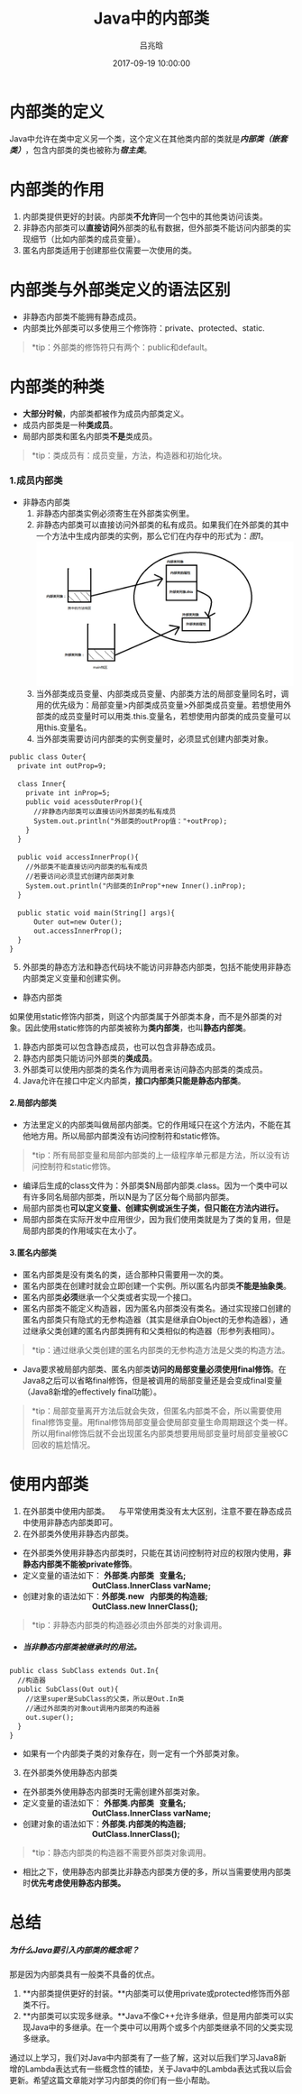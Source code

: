 ﻿---
layout:     post
title:      "Java中的内部类"
subtitle:   ""
date:       2017-09-19 10:00:00
author:     "吕兆晗"
header-img: "img/post-bg-digital-native.jpg"
tags:
    - Java内部类
    - JavaSE
---






# 内部类的定义
Java中允许在类中定义另一个类，这个定义在其他类内部的类就是***内部类（嵌套类）***，包含内部类的类也被称为***宿主类***。

# 内部类的作用
1. 内部类提供更好的封装。内部类**不允许**同一个包中的其他类访问该类。
2. 非静态内部类可以**直接访问**外部类的私有数据，但外部类不能访问内部类的实现细节（比如内部类的成员变量）。
3. 匿名内部类适用于创建那些仅需要一次使用的类。

# 内部类与外部类定义的语法区别
- 非静态内部类不能拥有静态成员。
- 内部类比外部类可以多使用三个修饰符：private、protected、static.
>*tip：外部类的修饰符只有两个：public和default。

# 内部类的种类
- **大部分时候**，内部类都被作为成员内部类定义。
- 成员内部类是一种**类成员**。
- 局部内部类和匿名内部类**不是**类成员。
>*tip：类成员有：成员变量，方法，构造器和初始化块。

 ### 1.成员内部类

- 非静态内部类
     1. 非静态内部类实例必须寄生在外部类实例里。
	 2. 非静态内部类可以直接访问外部类的私有成员。如果我们在外部类的其中一个方法中生成内部类的实例，那么它们在内存中的形式为：*图1*。
![图1：非静态内部类对象中保留外部类对象的引用内存示意图](/img/in-post/first-handler/01.png)
   3. 当外部类成员变量、内部类成员变量、内部类方法的局部变量同名时，调用的优先级为：局部变量>内部类成员变量>外部类成员变量。若想使用外部类的成员变量时可以用类.this.变量名，若想使用内部类的成员变量可以用this.变量名。
   4. 当外部类需要访问内部类的实例变量时，必须显式创建内部类对象。

```
public class Outer{
  private int outProp=9;

  class Inner{
    private int inProp=5;
    public void acessOuterProp(){
      //非静态内部类可以直接访问外部类的私有成员
      System.out.println("外部类的outProp值："+outProp);
    }
  }

  public void accessInnerProp(){
    //外部类不能直接访问内部类的私有成员
    //若要访问必须显式创建内部类对象
    System.out.println("内部类的InProp"+new Inner().inProp);
  }

  public static void main(String[] args){
      Outer out=new Outer();
      out.accessInnerProp();
  }
}
```

  5. 外部类的静态方法和静态代码块不能访问非静态内部类，包括不能使用非静态内部类定义变量和创建实例。

  - 静态内部类 
  
  如果使用static修饰内部类，则这个内部类属于外部类本身，而不是外部类的对象。因此使用static修饰的内部类被称为**类内部类**，也叫**静态内部类**。  

  1. 静态内部类可以包含静态成员，也可以包含非静态成员。
  2. 静态内部类只能访问外部类的**类成员**。
  3. 外部类可以使用内部类的类名作为调用者来访问静态内部类的类成员。
  4. Java允许在接口中定义内部类，**接口内部类只能是静态内部类**。

  #### 2.局部内部类

  -  方法里定义的内部类叫做局部内部类。它的作用域只在这个方法内，不能在其他地方用。所以局部内部类没有访问控制符和static修饰。
> *tip：所有局部变量和局部内部类的上一级程序单元都是方法，所以没有访问控制符和static修饰。

- 编译后生成的class文件为：外部类$N局部内部类.class。因为一个类中可以有许多同名局部内部类，所以N是为了区分每个局部内部类。
- 局部内部类也**可以定义变量、创建实例或派生子类，但只能在方法内进行。**
- 局部内部类在实际开发中应用很少，因为我们使用类就是为了类的复用，但是局部内部类的作用域实在太小了。

#### 3.匿名内部类
- 匿名内部类是没有类名的类，适合那种只需要用一次的类。
- 匿名内部类在创建时就会立即创建一个实例。所以匿名内部类**不能是抽象类**。
- 匿名内部类**必须**继承一个父类或者实现一个接口。
- 匿名内部类不能定义构造器，因为匿名内部类没有类名。通过实现接口创建的匿名内部类只有隐式的无参构造器（其实是继承自Object的无参构造器），通过继承父类创建的匿名内部类拥有和父类相似的构造器（形参列表相同）。
> *tip：通过继承父类创建的匿名内部类的无参构造方法是父类的构造方法。

- Java要求被局部内部类、匿名内部类**访问的局部变量必须使用final修饰**。在Java8之后可以省略final修饰，但是被调用的局部变量还是会变成final变量（Java8新增的effectively final功能）。
> *tip：局部变量离开方法后就会失效，但匿名内部类不会，所以需要使用final修饰变量。用final修饰局部变量会使局部变量生命周期跟这个类一样。所以用final修饰后就不会出现匿名内部类想要用局部变量时局部变量被GC回收的尴尬情况。

# 使用内部类

1. 在外部类中使用内部类。
   与平常使用类没有太大区别，注意不要在静态成员中使用非静态内部类即可。
2. 在外部类外使用非静态内部类。
  - 在外部类外使用非静态内部类时，只能在其访问控制符对应的权限内使用，**非静态内部类不能被private修饰**。
  - 定义变量的语法如下： **外部类.内部类   变量名;
                                     OutClass.InnerClass varName;**
  - 创建对象的语法如下：**外部类.new   内部类的构造器;
                                     OutClass.new InnerClass();**
> *tip：非静态内部类的构造器必须由外部类的对象调用。

  - ##### 当非静态内部类被继承时的用法。
```
public class SubClass extends Out.In{
  //构造器 
  public SubClass(Out out){
    //这里super是SubClass的父类，所以是Out.In类
    //通过外部类的对象out调用内部类的构造器
    out.super();
  } 
}
```
- 如果有一个内部类子类的对象存在，则一定有一个外部类对象。

3. 在外部类外使用静态内部类
  - 在外部类外使用静态内部类时无需创建外部类对象。
  - 定义变量的语法如下： **外部类.内部类   变量名;
                                     OutClass.InnerClass varName;**
  - 创建对象的语法如下：**外部类.内部类的构造器;
                                     OutClass.InnerClass();**
> *tip：静态内部类的构造器不需要外部类对象调用。

- 相比之下，使用静态内部类比非静态内部类方便的多，所以当需要使用内部类时**优先考虑使用静态内部类。**

# 总结
 ##### 为什么Java要引入内部类的概念呢？
那是因为内部类具有一般类不具备的优点。
  1. **内部类提供更好的封装。**内部类可以使用private或protected修饰而外部类不行。
  2. **内部类可以实现多继承。**Java不像C++允许多继承，但是用内部类可以实现Java中的多继承。在一个类中可以用两个或多个内部类继承不同的父类实现多继承。

通过以上学习，我们对Java中内部类有了一些了解，这对以后我们学习Java8新增的Lambda表达式有一些概念性的铺垫，关于Java中的Lambda表达式我以后会更新。希望这篇文章能对学习内部类的你们有一些小帮助。
